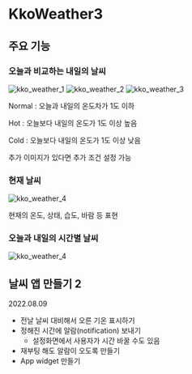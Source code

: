 # KkoWeather3

## 주요 기능

### 오늘과 비교하는 내일의 날씨
![kko_weather_1](https://user-images.githubusercontent.com/52685277/197352753-6204a2f9-24e4-4d96-bbbc-72d0d004bcfe.jpg)
![kko_weather_2](https://user-images.githubusercontent.com/52685277/197352755-510e37ef-c39c-454d-be34-54fdeb3aa0ec.jpg)
![kko_weather_3](https://user-images.githubusercontent.com/52685277/197352757-b196610f-fe98-4ec9-9505-6cf2475f2f65.jpg)

Normal : 오늘과 내일의 온도차가 1도 이하

Hot : 오늘보다 내일의 온도가 1도 이상 높음

Cold : 오늘보다 내일의 온도가 1도 이상 낮음

추가 이미지가 있다면 추가 조건 설정 가능

### 현재 날씨
![kko_weather_4](https://user-images.githubusercontent.com/52685277/197352768-f903a890-9996-4a74-8118-9568d694f27d.jpg)

현재의 온도, 상태, 습도, 바람 등 표현

### 오늘과 내일의 시간별 날씨
![kko_weather_4](https://user-images.githubusercontent.com/52685277/197352774-26fab519-294a-4044-83ed-f80f12fbe84d.jpg)

## 날씨 앱 만들기 2
2022.08.09
- 전날 날씨 대비해서 오른 기온 표시하기
- 정해진 시간에 알람(notification) 보내기
  - 설정화면에서 사용자가 시간 바꿀 수도 있음
- 재부팅 해도 알람이 오도록 만들기
- App widget 만들기
